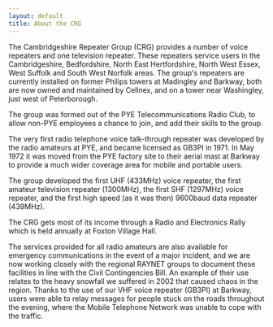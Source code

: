 ```yaml
---
layout: default
title: About the CRG
---
```

The Cambridgeshire Repeater Group (CRG) provides a number of voice repeaters and one television repeater. These repeaters service users in the Cambridgeshire, Bedfordshire, North East Hertfordshire, North West Essex, West Suffolk and South West Norfolk areas. The group's repeaters are currently installed on former Philips towers at Madingley and Barkway, both are now owned and maintained by Cellnex, and on a tower near Washingley, just west of Peterborough.

The group was formed out of the PYE Telecommunications Radio Club, to allow non-PYE employees a chance to join, and add their skills to the group.

The very first radio telephone voice talk-through repeater was developed by the radio amateurs at PYE, and became licensed as GB3PI in 1971. In May 1972 it was moved from the PYE factory site to their aerial mast at Barkway to provide a much wider coverage area for mobile and portable users.

The group developed the first UHF (433MHz) voice repeater, the first amateur television repeater (1300MHz), the first SHF (1297MHz) voice repeater, and the first high speed (as it was then) 9600baud data repeater (439MHz).

The CRG gets most of its income through a Radio and Electronics Rally which is held annually at Foxton Village Hall.

The services provided for all radio amateurs are also available for emergency communications in the event of a major incident, and we are now working closely with the regional RAYNET groups to document these facilities in line with the Civil Contingencies Bill. An example of their use relates to the heavy snowfall we suffered in 2002 that caused chaos in the region. Thanks to the use of our VHF voice repeater (GB3PI) at Barkway, users were able to relay messages for people stuck on the roads throughout the evening, where the Mobile Telephone Network was unable to cope with the traffic.